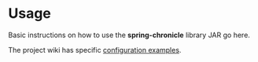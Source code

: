 # Usage

Basic instructions on how to use the **spring-chronicle** library JAR go here.

The project wiki has specific [configuration examples][].

[configuration examples]: https://github.com/osframework/spring-chronicle/wiki/ConfigurationExamples
